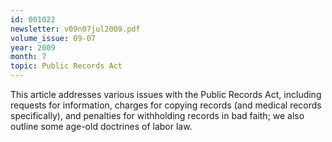 ```yaml
---
id: 001022
newsletter: v09n07jul2009.pdf
volume_issue: 09-07
year: 2009
month: 7
topic: Public Records Act
---
```


This article addresses various issues with the Public Records Act, including requests for information, charges for copying records (and medical records specifically), and penalties for withholding records in bad faith; we also outline some age-old doctrines of labor law.